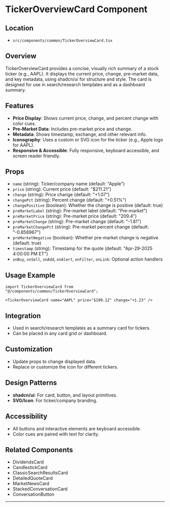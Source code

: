 # TickerOverviewCard Component

## Location
- `src/components/common/TickerOverviewCard.tsx`

## Overview
TickerOverviewCard provides a concise, visually rich summary of a stock ticker (e.g., AAPL). It displays the current price, change, pre-market data, and key metadata, using shadcn/ui for structure and style. The card is designed for use in search/research templates and as a dashboard summary.

## Features
- **Price Display**: Shows current price, change, and percent change with color cues.
- **Pre-Market Data**: Includes pre-market price and change.
- **Metadata**: Shows timestamp, exchange, and other relevant info.
- **Iconography**: Uses a custom or SVG icon for the ticker (e.g., Apple logo for AAPL).
- **Responsive & Accessible**: Fully responsive, keyboard accessible, and screen reader friendly.

## Props
- `name` (string): Ticker/company name (default: "Apple")
- `price` (string): Current price (default: "$211.21")
- `change` (string): Price change (default: "+1.07")
- `changePct` (string): Percent change (default: "+0.51%")
- `changePositive` (boolean): Whether the change is positive (default: true)
- `preMarketLabel` (string): Pre-market label (default: "Pre-market")
- `preMarketPrice` (string): Pre-market price (default: "209.4")
- `preMarketChange` (string): Pre-market change (default: "-1.81")
- `preMarketChangePct` (string): Pre-market percent change (default: "-0.856967")
- `preMarketNegative` (boolean): Whether pre-market change is negative (default: true)
- `timestamp` (string): Timestamp for the quote (default: "Apr-29-2025 4:00:00 PM ET")
- `onBuy`, `onSell`, `onAdd`, `onAlert`, `onFilter`, `onLink`: Optional action handlers

## Usage Example
```tsx
import TickerOverviewCard from "@/components/common/TickerOverviewCard";

<TickerOverviewCard name="AAPL" price="$190.12" change="+1.23" />
```

## Integration
- Used in search/research templates as a summary card for tickers.
- Can be placed in any card grid or dashboard.

## Customization
- Update props to change displayed data.
- Replace or customize the icon for different tickers.

## Design Patterns
- **shadcn/ui**: For card, button, and layout primitives.
- **SVG/Icon**: For ticker/company branding.

## Accessibility
- All buttons and interactive elements are keyboard accessible.
- Color cues are paired with text for clarity.

## Related Components
- DividendsCard
- CandlestickCard
- ClassicSearchResultsCard
- DetailedQuoteCard
- MarketNewsCard
- StackedConversationCard
- ConversationButton

--- 